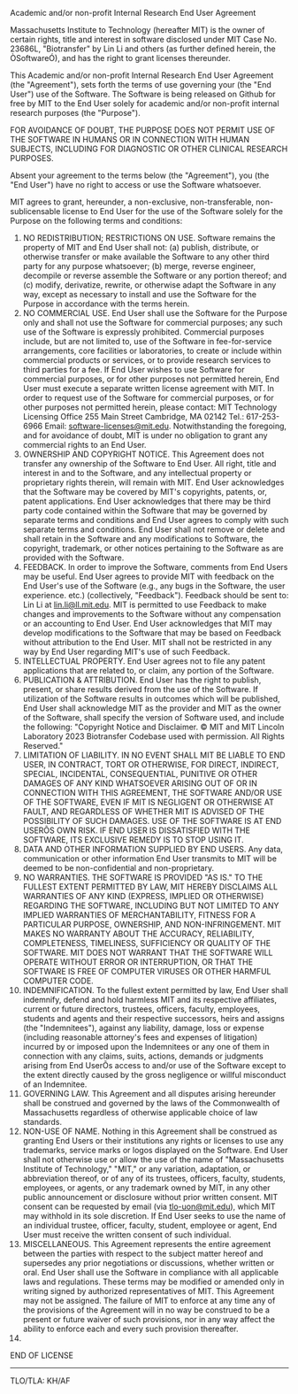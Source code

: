 Academic and/or non-profit Internal Research End User Agreement

Massachusetts Institute to Technology (hereafter MIT) is the owner of certain rights, title and interest in software disclosed under MIT Case No. 23686L, "Biotransfer" by Lin Li and others (as further defined herein, the ÒSoftwareÓ), and has the right to grant licenses thereunder.

This Academic and/or non-profit Internal Research End User Agreement (the "Agreement"), sets forth the terms of use governing your (the "End User") use of the Software. The Software is being released on Github for free by MIT to the End User solely for academic and/or non-profit internal research purposes (the "Purpose"). 

FOR AVOIDANCE OF DOUBT, THE PURPOSE DOES NOT PERMIT USE OF THE SOFTWARE IN HUMANS OR IN CONNECTION WITH HUMAN SUBJECTS, INCLUDING FOR DIAGNOSTIC OR OTHER CLINICAL RESEARCH PURPOSES. 

Absent your agreement to the terms below (the "Agreement"), you (the "End User") have no right to access or use the Software whatsoever.

MIT agrees to grant, hereunder, a non-exclusive, non-transferable, non-sublicensable license to End User for the use of the Software solely for the Purpose on the following terms and conditions: 

1. NO REDISTRIBUTION; RESTRICTIONS ON USE. Software remains the property of MIT and End User shall not: (a) publish, distribute, or otherwise transfer or make available the Software to any other third party for any purpose whatsoever; (b) merge, reverse engineer, decompile or reverse assemble the Software or any portion thereof; and (c) modify, derivatize, rewrite, or otherwise adapt the Software in any way, except as necessary to install and use the Software for the Purpose in accordance with the terms herein.  
2. NO COMMERCIAL USE. End User shall use the Software for the Purpose only and shall not use the Software for commercial purposes; any such use of the Software is expressly prohibited. Commercial purposes include, but are not limited to, use of the Software in fee-for-service arrangements, core facilities or laboratories, to create or include within commercial products or services, or to provide research services to third parties for a fee. If End User wishes to use Software for commercial purposes, or for other purposes not permitted herein, End User must execute a separate written license agreement with MIT. 
In order to request use of the Software for commercial purposes, or for other purposes not permitted herein, please contact: 
MIT Technology Licensing Office 
255 Main Street
Cambridge, MA 02142
Tel.: 617-253-6966
Email: software-licenses@mit.edu.
Notwithstanding the foregoing, and for avoidance of doubt, MIT is under no obligation to grant any commercial rights to an End User.
3. OWNERSHIP AND COPYRIGHT NOTICE. This Agreement does not transfer any ownership of the Software to End User. All right, title and interest in and to the Software, and any intellectual property or proprietary rights therein, will remain with MIT. End User acknowledges that the Software may be covered by MIT's copyrights, patents, or, patent applications. End User acknowledges that there may be third party code contained within the Software that may be governed by separate terms and conditions and End User agrees to comply with such separate terms and conditions. End User shall not remove or delete and shall retain in the Software and any modifications to Software, the copyright, trademark, or other notices pertaining to the Software as are provided with the Software.
4. FEEDBACK. In order to improve the Software, comments from End Users may be useful. End User agrees to provide MIT with feedback on the End User's use of the Software (e.g., any bugs in the Software, the user experience. etc.) (collectively, "Feedback"). Feedback should be sent to: Lin Li at lin.li@ll.mit.edu. MIT is permitted to use Feedback to make changes and improvements to the Software without any compensation or an accounting to End User. End User acknowledges that MIT may develop modifications to the Software that may be based on Feedback without attribution to the End User. MIT shall not be restricted in any way by End User regarding MIT's use of such Feedback.  
5. INTELLECTUAL PROPERTY. End User agrees not to file any patent applications that are related to, or claim, any portion of the Software. 
6. PUBLICATION & ATTRIBUTION. End User has the right to publish, present, or share results derived from the use of the Software. If utilization of the Software results in outcomes which will be published, End User shall acknowledge MIT as the provider and MIT as the owner of the Software, shall specify the version of Software used, and include the following: 
"Copyright Notice and Disclaimer. © MIT and MIT Lincoln Laboratory 2023 Biotransfer Codebase used with permission. All Rights Reserved."
7. LIMITATION OF LIABILITY. IN NO EVENT SHALL MIT BE LIABLE TO END USER, IN CONTRACT, TORT OR OTHERWISE, FOR DIRECT, INDIRECT, SPECIAL, INCIDENTAL, CONSEQUENTIAL, PUNITIVE OR OTHER DAMAGES OF ANY KIND WHATSOEVER ARISING OUT OF OR IN CONNECTION WITH THIS AGREEMENT, THE SOFTWARE AND/OR USE OF THE SOFTWARE, EVEN IF MIT IS NEGLIGENT OR OTHERWISE AT FAULT, AND REGARDLESS OF WHETHER MIT IS ADVISED OF THE POSSIBILITY OF SUCH DAMAGES. USE OF THE SOFTWARE IS AT END USERÕS OWN RISK. IF END USER IS DISSATISFIED WITH THE SOFTWARE, ITS EXCLUSIVE REMEDY IS TO STOP USING IT.
8. DATA AND OTHER INFORMATION SUPPLIED BY END USERS. Any data, communication or other information End User transmits to MIT will be deemed to be non-confidential and non-proprietary. 
9. NO WARRANTIES. THE SOFTWARE IS PROVIDED "AS IS." TO THE FULLEST EXTENT PERMITTED BY LAW, MIT HEREBY DISCLAIMS ALL WARRANTIES OF ANY KIND (EXPRESS, IMPLIED OR OTHERWISE) REGARDING THE SOFTWARE, INCLUDING BUT NOT LIMITED TO ANY IMPLIED WARRANTIES OF MERCHANTABILITY, FITNESS FOR A PARTICULAR PURPOSE, OWNERSHIP, AND NON-INFRINGEMENT. MIT MAKES NO WARRANTY ABOUT THE ACCURACY, RELIABILITY, COMPLETENESS, TIMELINESS, SUFFICIENCY OR QUALITY OF THE SOFTWARE. MIT DOES NOT WARRANT THAT THE SOFTWARE WILL OPERATE WITHOUT ERROR OR INTERRUPTION, OR THAT THE SOFTWARE IS FREE OF COMPUTER VIRUSES OR OTHER HARMFUL COMPUTER CODE.
10. INDEMNIFICATION. To the fullest extent permitted by law, End User shall indemnify, defend and hold harmless MIT and its respective affiliates, current or future directors, trustees, officers, faculty, employees, students and agents and their respective successors, heirs and assigns (the "Indemnitees"), against any liability, damage, loss or expense (including reasonable attorney's fees and expenses of litigation) incurred by or imposed upon the Indemnitees or any one of them in connection with any claims, suits, actions, demands or judgments arising from End UserÕs access to and/or use of the Software except to the extent directly caused by the gross negligence or willful misconduct of an Indemnitee.
11. GOVERNING LAW. This Agreement and all disputes arising hereunder shall be construed and governed by the laws of the Commonwealth of Massachusetts regardless of otherwise applicable choice of law standards.
12. NON-USE OF NAME.  Nothing in this Agreement shall be construed as granting End Users or their institutions any rights or licenses to use any trademarks, service marks or logos displayed on the Software. End User shall not otherwise use or allow the use of the name of "Massachusetts Institute of Technology," "MIT," or any variation, adaptation, or abbreviation thereof, or of any of its trustees, officers, faculty, students, employees, or agents, or any trademark owned by MIT, in any other public announcement or disclosure without prior written consent. MIT consent can be requested by email (via tlo-uon@mit.edu), which MIT may withhold in its sole discretion. If End User seeks to use the name of an individual trustee, officer, faculty, student, employee or agent, End User must receive the written consent of such individual. 
13. MISCELLANEOUS. This Agreement represents the entire agreement between the parties with respect to the subject matter hereof and supersedes any prior negotiations or discussions, whether written or oral. End User shall use the Software in compliance with all applicable laws and regulations. These terms may be modified or amended only in writing signed by authorized representatives of MIT. This Agreement may not be assigned. The failure of MIT to enforce at any time any of the provisions of the Agreement will in no way be construed to be a present or future waiver of such provisions, nor in any way affect the ability to enforce each and every such provision thereafter. 
14. 
END OF LICENSE
***
TLO/TLA: KH/AF

